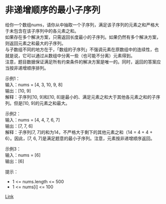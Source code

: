 <h1>非递增顺序的最小子序列</h1>

给你一个数组nums，请你从中抽取一个子序列，满足该子序列的元素之和严格大于未包含在该子序列中的各元素之和。</br>
如果存在多个解决方案，只需返回长度最小的子序列。如果仍然有多个解决方案，则返回元素之和最大的子序列。</br>
与子数组不同的地方在于，「数组的子序列」不强调元素在原数组中的连续性，也就是说，它可以通过从数组中分离一些（也可能不分离）元素得到。</br>
注意，题目数据保证满足所有约束条件的解决方案是唯一的。同时，返回的答案应当按非递增顺序排列。</br>

示例1：</br>
输入：nums = [4, 3, 10, 9, 8]</br>
输出：[10, 9]</br>
解释：子序列[10, 9]和[10, 8]是最小的、满足元素之和大于其他各元素之和的子序列。但是[10, 9]的元素之和最大。</br>

示例2：</br>
输入：nums = [4, 4, 7, 6, 7]</br>
输出：[7, 7, 6]</br>
解释：子序列[7, 7]的和为14，不严格大于剩下的其他元素之和（14 = 4 + 4 + 6）。因此，[7, 6, 7]是满足题意的最小子序列。注意，元素按非递增顺序返回。</br>

示例3：</br>
输入：nums = [6]</br>
输出：[6]</br>

提示：
- 1 <= nums.length <= 500
- 1 <= nums[i] <= 100

[Link](https://leetcode.cn/problems/minimum-subsequence-in-non-increasing-order/)